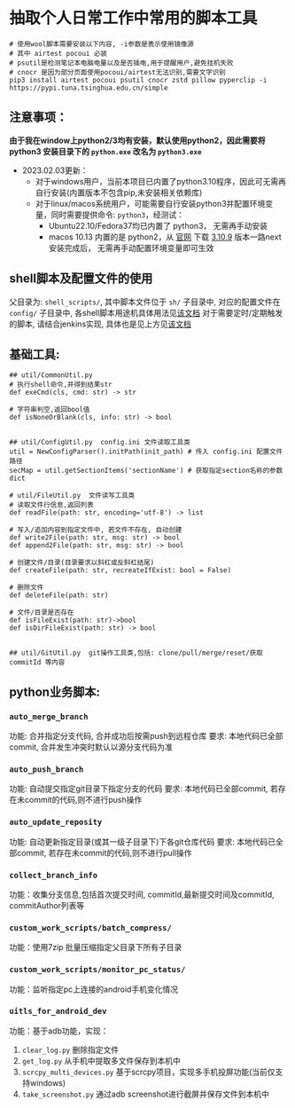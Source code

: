 # 抽取个人日常工作中常用的脚本工具

```shell
# 使用wool脚本需要安装以下内容, -i参数是表示使用镜像源
# 其中 airtest pocoui 必装
# psutil是检测笔记本电脑电量以及是否插电,用于提醒用户,避免挂机失败
# cnocr 是因为部分页面使用pocoui/airtest无法识别,需要文字识别
pip3 install airtest pocoui psutil cnocr zstd pillow pyperclip -i https://pypi.tuna.tsinghua.edu.cn/simple
```

## 注意事项：

**由于我在window上python2/3均有安装，默认使用python2，因此需要将 python3 安装目录下的 `python.exe` 改名为 `python3.exe`**

* 2023.02.03更新：
    * 对于windows用户，当前本项目已内置了python3.10程序，因此可无需再自行安装(内置版本不包含pip,未安装相关依赖库)
    * 对于linux/macos系统用户，可能需要自行安装python3并配置环境变量，同时需要提供命令: `python3`，经测试：
        * Ubuntu22.10/Fedora37均已内置了 python3， 无需再手动安装
        * macos 10.13 内置的是 python2，从 [官网](https://www.python.org/downloads/macos/)
          下载 [3.10.9](https://www.python.org/ftp/python/3.10.9/python-3.10.9-macos11.pkg) 版本一路next安装完成后，
          无需再手动配置环境变量即可生效

## shell脚本及配置文件的使用

父目录为: `shell_scripts/`, 其中脚本文件位于 `sh/` 子目录中, 对应的配置文件在 `config/` 子目录中,
各shell脚本用途机具体用法见[该文档](shell_scripts/README.md)
对于需要定时/定期触发的脚本, 请结合jenkins实现, 具体也是见上方见[该文档](shell_scripts/README.md)

## 基础工具:

```shell script
## util/CommonUtil.py
# 执行shell命令,并得到结果str
def exeCmd(cls, cmd: str) -> str

# 字符串判空,返回bool值
def isNoneOrBlank(cls, info: str) -> bool


## util/ConfigUtil.py  config.ini 文件读取工具类
util = NewConfigParser().initPath(init_path) # 传入 config.ini 配置文件路径
secMap = util.getSectionItems('sectionName') # 获取指定section名称的参数dict

# util/FileUtil.py  文件读写工具类
# 读取文件行信息,返回列表
def readFile(path: str, encoding='utf-8') -> list

# 写入/追加内容到指定文件中, 若文件不存在, 自动创建
def write2File(path: str, msg: str) -> bool
def append2File(path: str, msg: str) -> bool

# 创建文件/目录(目录要求以斜杠或反斜杠结尾)
def createFile(path: str, recreateIfExist: bool = False)

# 删除文件
def deleteFile(path: str) 

# 文件/目录是否存在
def isFileExist(path: str)->bool
def isDirFileExist(path: str) -> bool


## util/GitUtil.py  git操作工具类,包括: clone/pull/merge/reset/获取commitId 等内容
```

## python业务脚本:

### `auto_merge_branch`

功能: 合并指定分支代码, 合并成功后按需push到远程仓库 要求: 本地代码已全部commit, 合并发生冲突时默认以源分支代码为准

### `auto_push_branch`

功能: 自动提交指定git目录下指定分支的代码 要求: 本地代码已全部commit, 若存在未commit的代码,则不进行push操作

### `auto_update_reposity`

功能: 自动更新指定目录(或其一级子目录下)下各git仓库代码 要求: 本地代码已全部commit, 若存在未commit的代码,则不进行pull操作

### `collect_branch_info`

功能：收集分支信息,包括首次提交时间, commitId,最新提交时间及commitId, commitAuthor列表等

### `custom_work_scripts/batch_compress/`

功能：使用7zip 批量压缩指定父目录下所有子目录

### `custom_work_scripts/monitor_pc_status/`

功能：监听指定pc上连接的android手机变化情况

### `uitls_for_android_dev`

功能：基于adb功能，实现：

1. `clear_log.py` 删除指定文件
2. `get_log.py` 从手机中提取多文件保存到本机中
3. `scrcpy_multi_devices.py` 基于scrcpy项目，实现多手机投屏功能(当前仅支持windows)
4. `take_screenshot.py` 通过adb screenshot进行截屏并保存文件到本机中